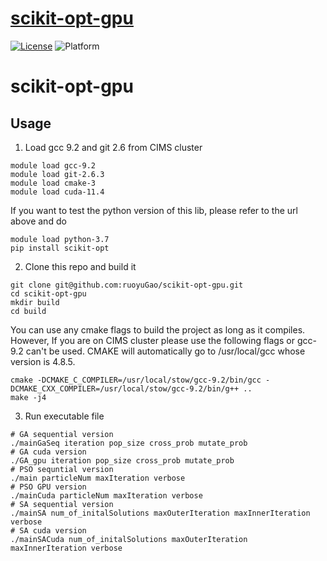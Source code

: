 
# [scikit-opt-gpu](https://github.com/ruoyuGao/scikit-opt-gpu)
[![License](https://img.shields.io/pypi/l/scikit-opt.svg)](https://github.com/ruoyuGao/scikit-opt-gpu/blob/ruoyu_edit/LICENSE)
![Platform](https://img.shields.io/badge/platform-windows%20|%20linux%20|%20macos-green.svg)
# scikit-opt-gpu

## Usage
1. Load gcc 9.2 and git 2.6 from CIMS cluster
```
module load gcc-9.2
module load git-2.6.3
module load cmake-3
module load cuda-11.4
```
If you want to test the python version of this lib, please refer to the url above and do 
```
module load python-3.7
pip install scikit-opt
```
2. Clone this repo and build it
```
git clone git@github.com:ruoyuGao/scikit-opt-gpu.git
cd scikit-opt-gpu
mkdir build
cd build
```
You can use any cmake flags to build the project as long as it compiles. However, If you are on CIMS cluster please use the following flags or gcc-9.2 can't be used. CMAKE will automatically go to /usr/local/gcc whose version is 4.8.5.
```
cmake -DCMAKE_C_COMPILER=/usr/local/stow/gcc-9.2/bin/gcc -DCMAKE_CXX_COMPILER=/usr/local/stow/gcc-9.2/bin/g++ ..
make -j4
```

3. Run executable file
```
# GA sequential version
./mainGaSeq iteration pop_size cross_prob mutate_prob
# GA cuda version
./GA_gpu iteration pop_size cross_prob mutate_prob
# PSO sequntial version
./main particleNum maxIteration verbose
# PSO GPU version
./mainCuda particleNum maxIteration verbose
# SA sequential version
./mainSA num_of_initalSolutions maxOuterIteration maxInnerIteration verbose
# SA cuda version
./mainSACuda num_of_initalSolutions maxOuterIteration maxInnerIteration verbose
```


